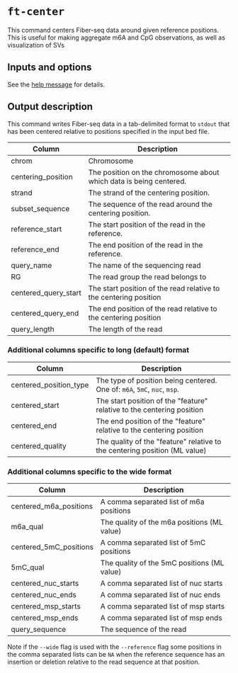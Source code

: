 # `ft-center`

This command centers Fiber-seq data around given reference positions. This is useful for making aggregate m6A and CpG observations, as well as visualization of SVs

## Inputs and options

See the [help message](./ft-center-help.md) for details.

## Output description

This command writes Fiber-seq data in a tab-delimited format to `stdout` that has been centered relative to positions specified in the input bed file.

| Column               | Description                                                        |
| -------------------- | ------------------------------------------------------------------ |
| chrom                | Chromosome                                                         |
| centering_position   | The position on the chromosome about which data is being centered. |
| strand               | The strand of the centering position.                              |
| subset_sequence      | The sequence of the read around the centering position.            |
| reference_start      | The start position of the read in the reference.                   |
| reference_end        | The end position of the read in the reference.                     |
| query_name           | The name of the sequencing read                                    |
| RG                   | The read group the read belongs to                                 |
| centered_query_start | The start position of the read relative to the centering position  |
| centered_query_end   | The end position of the read relative to the centering position    |
| query_length         | The length of the read                                             |

### Additional columns specific to long (default) format

| Column                 | Description                                                                |
| ---------------------- | -------------------------------------------------------------------------- |
| centered_position_type | The type of position being centered. One of: `m6A`, `5mC`, `nuc`, `msp`.   |
| centered_start         | The start position of the "feature" relative to the centering position     |
| centered_end           | The end position of the "feature" relative to the centering position       |
| centered_quality       | The quality of the "feature" relative to the centering position (ML value) |

### Additional columns specific to the wide format

| Column                 | Description                                 |
| ---------------------- | ------------------------------------------- |
| centered_m6a_positions | A comma separated list of m6a positions     |
| m6a_qual               | The quality of the m6a positions (ML value) |
| centered_5mC_positions | A comma separated list of 5mC positions     |
| 5mC_qual               | The quality of the 5mC positions (ML value) |
| centered_nuc_starts    | A comma separated list of nuc starts        |
| centered_nuc_ends      | A comma separated list of nuc ends          |
| centered_msp_starts    | A comma separated list of msp starts        |
| centered_msp_ends      | A comma separated list of msp ends          |
| query_sequence         | The sequence of the read                    |

Note if the `--wide` flag is used with the `--reference` flag some positions in the comma separated lists can be `NA` when the reference sequence has an insertion or deletion relative to the read sequence at that position.

